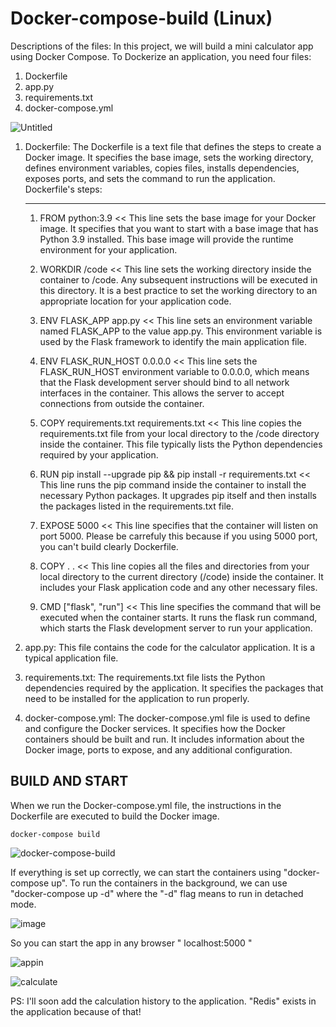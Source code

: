 # Docker-compose-build (Linux)



Descriptions of the files:
In this project, we will build a mini calculator app using Docker Compose. To Dockerize an application, you need four files:
1. Dockerfile 
2. app.py
3. requirements.txt
4. docker-compose.yml
   
![Untitled](https://github.com/mcagriaktas/Docker-compose-basic/assets/52080028/f1564414-24a4-4cec-8dc8-3b1494b93ebe)

   1. Dockerfile: The Dockerfile is a text file that defines the steps to create a Docker image. It specifies the base image, sets the working directory, defines environment variables, copies files, installs dependencies, 
      exposes ports, and sets the command to run the application.
      Dockerfile's steps:
      
      ---------------------------------------------------
         1. FROM python:3.9 << This line sets the base image for your Docker image. It specifies that you want to start with a base image that has Python 3.9 installed. This base image will provide the runtime environment                                for your application.

         2. WORKDIR /code   << This line sets the working directory inside the container to /code. Any subsequent instructions will be executed in this directory. It is a best practice to set the working directory to an                                  appropriate location for your application code.
         
         3. ENV FLASK_APP app.py << This line sets an environment variable named FLASK_APP to the value app.py. This environment variable is used by the Flask framework to identify the main application file.
         
         4. ENV FLASK_RUN_HOST 0.0.0.0 << This line sets the FLASK_RUN_HOST environment variable to 0.0.0.0, which means that the Flask development server should bind to all network interfaces in the container. This allows                                          the server to accept connections from outside the container.
         
         5. COPY requirements.txt requirements.txt << This line copies the requirements.txt file from your local directory to the /code directory inside the container. This file typically lists the Python dependencies                                                           required by your application.
         
         6. RUN pip install --upgrade pip && pip install -r requirements.txt << This line runs the pip command inside the container to install the necessary Python packages. It upgrades pip itself and then installs the                                                                                    packages listed in the requirements.txt file.
         
         7. EXPOSE 5000 << This line specifies that the container will listen on port 5000. Please be carrefuly this because if you using 5000 port, you can't build clearly Dockerfile.
         
         8. COPY . . << This line copies all the files and directories from your local directory to the current directory (/code) inside the container. It includes your Flask application code and any other necessary files.
      
         9. CMD ["flask", "run"] << This line specifies the command that will be executed when the container starts. It runs the flask run command, which starts the Flask development server to run your application.
   
   2. app.py: This file contains the code for the calculator application. It is a typical application file.
       
   3. requirements.txt: The requirements.txt file lists the Python dependencies required by the application. It specifies the packages that need to be installed for the application to run properly.
   4. docker-compose.yml: The docker-compose.yml file is used to define and configure the Docker services. It specifies how the Docker containers should be built and run. It includes information about the Docker image, 
      ports to expose, and any additional configuration.


BUILD AND START
---------------------------------------------------
When we run the Docker-compose.yml file, the instructions in the Dockerfile are executed to build the Docker image.

```
docker-compose build
```
![docker-compose-build](https://github.com/mcagriaktas/Docker-compose-basic/assets/52080028/a9994e6e-82bd-48dd-9bc8-c269799b47f8)

If everything is set up correctly, we can start the containers using "docker-compose up". To run the 
containers in the background, we can use "docker-compose up -d" where the "-d" flag means to run in detached mode.

![image](https://github.com/mcagriaktas/Docker-compose-basic/assets/52080028/ac7267ec-2d8c-4370-b026-6e73b837f72c)

So you can start the app in any browser " localhost:5000 "

![appin](https://github.com/mcagriaktas/Docker-compose-basic/assets/52080028/a7f2d6cd-6d9b-4f6e-bb4b-e24d1bdecdd6)

![calculate](https://github.com/mcagriaktas/Docker-compose-basic/assets/52080028/731d2291-b513-4e71-b7fa-0b319cb1dcd5)

PS: I'll soon add the calculation history to the application. "Redis" exists in the application because of that!

      

      



